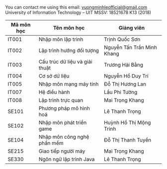 You can contact me using this email: vuongminhleofficial@gmail.com
University of Information Technology – UIT
MSSV: 18521678 K13 (2018)

| Mã môn học  | Tên môn học | Giảng viên |
| ------------- | ------------- | ---------- |
| IT001  | Nhập môn lập trình  | Trịnh Quốc Sơn
| IT002  | Lập trình hướng đối tượng  | Nguyễn Tấn Trần Minh Khang |
| IT003  | Cấu trúc dữ liệu và giải thuật  | Trương Hải Bằng |
| IT004  | Cơ sở dữ liệu  | Nguyễn Hồ Duy Trí |
| IT005  | Nhập môn mạng máy tính  | Đỗ Thị Hương Lan |
| IT007  | Hệ điều hành  | Lầu Phi Tường |
| IT008  | Lập trình trực quan  | Mai Trọng Khang |
| SE101  | Phương pháp mô hình hoá  | Lê Thanh Trọng |
| SE102  | Nhập môn phát triển game  | Huỳnh Hồ Thị Mộng Trinh |
| SE104  | Nhập môn công nghệ phần mềm  | Đỗ Thị Thanh Tuyền |
| SE215  | Giao tiếp người máy  | Mai Trọng Khang |
| SE330  | Ngôn ngữ lập trình Java  | Lê Thanh Trọng |